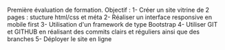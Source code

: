 Première évaluation de formation. 
Objectif : 1- Créer un site vitrine de 2 pages : stucture html/css et méta 
	   2- Réaliser un interface responsive en mobile first
	   3- Utilisation d'un framework de type Bootstrap
	   4- Utiliser GIT et GITHUB en réalisant des commits clairs et réguliers ainsi que des branches
	   5- Déployer le site en ligne 
